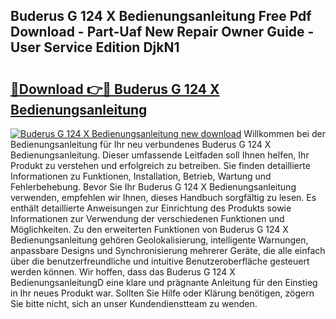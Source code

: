 ## Buderus G 124 X Bedienungsanleitung Free Pdf Download - Part-Uaf New Repair Owner Guide - User Service Edition DjkN1

# <h2><a href="http://df230no.blite.top/?on=Buderus+G+124+X+Bedienungsanleitung">🔗Download 👉🔴 Buderus G 124 X Bedienungsanleitung</a></h2>

[![Buderus G 124 X Bedienungsanleitung new download](https://i.imgur.com/lujVjoI.png)](http://df230no.blite.top/?on=Buderus+G+124+X+Bedienungsanleitung)
Willkommen bei der Bedienungsanleitung für Ihr neu verbundenes Buderus G 124 X Bedienungsanleitung. Dieser umfassende Leitfaden soll Ihnen helfen, Ihr Produkt zu verstehen und erfolgreich zu betreiben. Sie finden detaillierte Informationen zu Funktionen, Installation, Betrieb, Wartung und Fehlerbehebung. Bevor Sie Ihr Buderus G 124 X Bedienungsanleitung verwenden, empfehlen wir Ihnen, dieses Handbuch sorgfältig zu lesen. Es enthält detaillierte Anweisungen zur Einrichtung des Produkts sowie Informationen zur Verwendung der verschiedenen Funktionen und Möglichkeiten. Zu den erweiterten Funktionen von Buderus G 124 X Bedienungsanleitung gehören Geolokalisierung, intelligente Warnungen, anpassbare Designs und Synchronisierung mehrerer Geräte, die alle einfach über die benutzerfreundliche und intuitive Benutzeroberfläche gesteuert werden können. Wir hoffen, dass das Buderus G 124 X BedienungsanleitungD eine klare und prägnante Anleitung für den Einstieg in Ihr neues Produkt war. Sollten Sie Hilfe oder Klärung benötigen, zögern Sie bitte nicht, sich an unser Kundendienstteam zu wenden.

